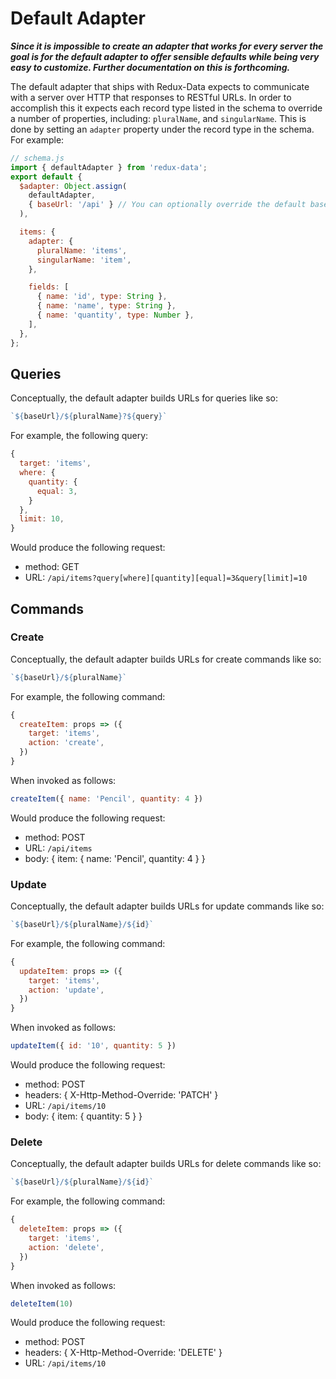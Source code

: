# Default Adapter

***Since it is impossible to create an adapter that works for every server the goal is for the default adapter to offer sensible defaults while being very easy to customize. Further documentation on this is forthcoming.***

The default adapter that ships with Redux-Data expects to communicate with a server over HTTP that responses to RESTful URLs. In order to accomplish this it expects each record type listed in the schema to override a number of properties, including: `pluralName`, and `singularName`. This is done by setting an `adapter` property under the record type in the schema. For example:

```javascript
// schema.js
import { defaultAdapter } from 'redux-data';
export default {
  $adapter: Object.assign(
    defaultAdapter,
    { baseUrl: '/api' } // You can optionally override the default baseUrl
  ),

  items: {
    adapter: {
      pluralName: 'items',
      singularName: 'item',
    },

    fields: [
      { name: 'id', type: String },
      { name: 'name', type: String },
      { name: 'quantity', type: Number },
    ],
  },
};
```

## Queries
Conceptually, the default adapter builds URLs for queries like so:

```javascript
`${baseUrl}/${pluralName}?${query}`
```

For example, the following query:
```javascript
{
  target: 'items',
  where: {
    quantity: {
      equal: 3,
    }
  },
  limit: 10,
}
```

Would produce the following request:
- method: GET
- URL: `/api/items?query[where][quantity][equal]=3&query[limit]=10`

## Commands

### Create
Conceptually, the default adapter builds URLs for create commands like so:

```javascript
`${baseUrl}/${pluralName}`
```

For example, the following command:
```javascript
{
  createItem: props => ({
    target: 'items',
    action: 'create',
  })
}
```

When invoked as follows:
```javascript
createItem({ name: 'Pencil', quantity: 4 })
```

Would produce the following request:
- method: POST
- URL: `/api/items`
- body: { item: { name: 'Pencil', quantity: 4 } }

### Update
Conceptually, the default adapter builds URLs for update commands like so:

```javascript
`${baseUrl}/${pluralName}/${id}`
```

For example, the following command:
```javascript
{
  updateItem: props => ({
    target: 'items',
    action: 'update',
  })
}
```

When invoked as follows:
```javascript
updateItem({ id: '10', quantity: 5 })
```

Would produce the following request:
- method: POST
- headers: {
  X-Http-Method-Override: 'PATCH'
}
- URL: `/api/items/10`
- body: { item: { quantity: 5 } }

### Delete
Conceptually, the default adapter builds URLs for delete commands like so:

```javascript
`${baseUrl}/${pluralName}/${id}`
```

For example, the following command:
```javascript
{
  deleteItem: props => ({
    target: 'items',
    action: 'delete',
  })
}
```

When invoked as follows:
```javascript
deleteItem(10)
```

Would produce the following request:
- method: POST
- headers: {
  X-Http-Method-Override: 'DELETE'
}
- URL: `/api/items/10`
